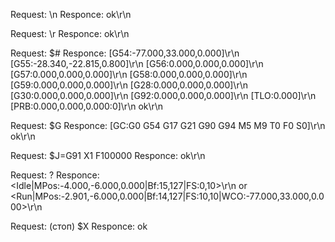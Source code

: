 Request: 
    \n
Responce:
    ok\r\n

Request: 
    \r
Responce:
    ok\r\n

Request: 
    $#
Responce: 
    [G54:-77.000,33.000,0.000]\r\n
    [G55:-28.340,-22.815,0.800]\r\n
    [G56:0.000,0.000,0.000]\r\n
    [G57:0.000,0.000,0.000]\r\n
    [G58:0.000,0.000,0.000]\r\n
    [G59:0.000,0.000,0.000]\r\n
    [G28:0.000,0.000,0.000]\r\n
    [G30:0.000,0.000,0.000]\r\n
    [G92:0.000,0.000,0.000]\r\n
    [TLO:0.000]\r\n
    [PRB:0.000,0.000,0.000:0]\r\n
    ok\r\n

Request: 
    $G
Responce: 
    [GC:G0 G54 G17 G21 G90 G94 M5 M9 T0 F0 S0]\r\n
    ok\r\n

Request:
    $J=G91 X1 F100000
Responce: 
    ok\r\n

Request:
    ?
Responce: 
    <Idle|MPos:-4.000,-6.000,0.000|Bf:15,127|FS:0,10>\r\n
    or
    <Run|MPos:-2.901,-6.000,0.000|Bf:14,127|FS:10,10|WCO:-77.000,33.000,0.000>\r\n

Request: (стоп)
    $X
Responce: 
    ok